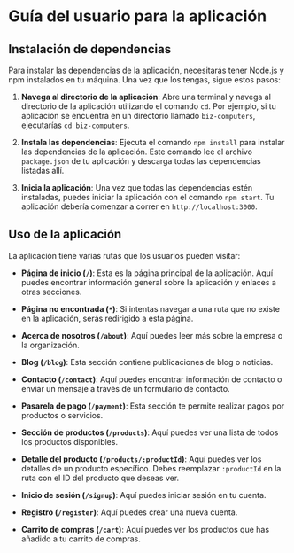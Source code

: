 # Guía del usuario para la aplicación

## Instalación de dependencias

Para instalar las dependencias de la aplicación, necesitarás tener Node.js y npm instalados en tu máquina. Una vez que los tengas, sigue estos pasos:

1. **Navega al directorio de la aplicación**: Abre una terminal y navega al directorio de la aplicación utilizando el comando `cd`. Por ejemplo, si tu aplicación se encuentra en un directorio llamado `biz-computers`, ejecutarías `cd biz-computers`.

2. **Instala las dependencias**: Ejecuta el comando `npm install` para instalar las dependencias de la aplicación. Este comando lee el archivo `package.json` de tu aplicación y descarga todas las dependencias listadas allí.

3. **Inicia la aplicación**: Una vez que todas las dependencias estén instaladas, puedes iniciar la aplicación con el comando `npm start`. Tu aplicación debería comenzar a correr en `http://localhost:3000`.

## Uso de la aplicación

La aplicación tiene varias rutas que los usuarios pueden visitar:

- **Página de inicio (`/`)**: Esta es la página principal de la aplicación. Aquí puedes encontrar información general sobre la aplicación y enlaces a otras secciones.

- **Página no encontrada (`*`)**: Si intentas navegar a una ruta que no existe en la aplicación, serás redirigido a esta página.

- **Acerca de nosotros (`/about`)**: Aquí puedes leer más sobre la empresa o la organización.

- **Blog (`/blog`)**: Esta sección contiene publicaciones de blog o noticias.

- **Contacto (`/contact`)**: Aquí puedes encontrar información de contacto o enviar un mensaje a través de un formulario de contacto.

- **Pasarela de pago (`/payment`)**: Esta sección te permite realizar pagos por productos o servicios.

- **Sección de productos (`/products`)**: Aquí puedes ver una lista de todos los productos disponibles.

- **Detalle del producto (`/products/:productId`)**: Aquí puedes ver los detalles de un producto específico. Debes reemplazar `:productId` en la ruta con el ID del producto que deseas ver.

- **Inicio de sesión (`/signup`)**: Aquí puedes iniciar sesión en tu cuenta.

- **Registro (`/register`)**: Aquí puedes crear una nueva cuenta.

- **Carrito de compras (`/cart`)**: Aquí puedes ver los productos que has añadido a tu carrito de compras.
